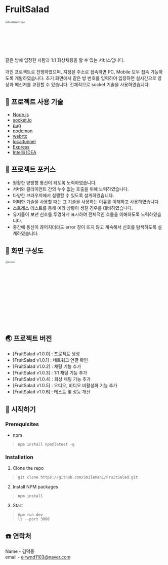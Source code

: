 # FruitSalad
<img width="200" alt="FruitSalad_Logo" src="https://user-images.githubusercontent.com/71224672/131607029-3541c49a-1894-4840-977a-a9f6741dbba3.PNG" alt="image-20210830221721743" style="zoom:50%;">

같은 방에 입장한 사람과 1:1 화상채팅을 할 수 있는 서비스입니다.<br><br>
개인 프로젝트로 진행하였으며, 지정된 주소로 접속하면 PC, Mobile 모두 접속 가능하도록 개발하였습니다. 초기 화면에서 같은 방 번호를 입력하여 입장하면 실시간으로 영상과 메신저를 교환할 수 있습니다. 전체적으로 socket 기술을 사용하였습니다.


## 🥝 프로젝트 사용 기술
- [Node.js](https://nodejs.org/ko/)
- [socket.io](https://socket.io/)
- [pug](https://dydals5678.tistory.com/91)
- [nodemon](https://www.npmjs.com/package/nodemon)
- [webrtc](https://developer.mozilla.org/ko/docs/Web/API/WebRTC_API)
- [localtunnel](https://www.npmjs.com/package/localtunnel)
- [Express](https://expressjs.com/ko)
- [Intellij IDEA](https://www.jetbrains.com/ko-kr/idea)

## 🥝 프로젝트 포커스
- 원활한 양방향 통신이 되도록 노력하였습니다.<br>
- 서버와 클라이언트 간의 누수 없는 호출을 위해 노력하였습니다.<br>
- 다양한 브라우저에서 실행할 수 있도록 설계하였습니다.<br>
- 어떠한 기술을 사용할 때는 그 기술을 사용하는 이유를 이해하고 사용하였습니다.<br>
- 스트레스 테스트를 통해 예외 상황이 생길 경우를 대비하였습니다.<br>
- 유저들이 보낸 신호를 투명하게 표시하여 전체적인 흐름을 이해하도록 노력하였습니다.<br>
- 중간에 통신이 끊어지더라도 error 창이 뜨지 않고 계속해서 신호를 탐색하도록 설계하였습니다.<br>


## 🥝 화면 구성도

<img width="400" alt="screen" src="https://user-images.githubusercontent.com/71224672/131614182-6ae49a13-3a42-488d-823b-26059a512366.png" alt="image-20210830221721743" style="zoom:50%;">

## :earth_asia: 프로젝트 버전
- [FruitSalad v1.0.0] : 프로젝트 생성
- [FruitSalad v1.0.1] : 네트워크 연결 확인
- [FruitSalad v1.0.2] : 채팅 기능 추가
- [FruitSalad v1.0.3] : 1:1 채팅 기능 추가
- [FruitSalad v1.0.4] : 화상 채팅 기능 추가
- [FruitSalad v1.0.5] : 오디오, 비디오 비활성화 기능 추가
- [FruitSalad v1.0.6] : 테스트 및 성능 개선


## 🥝 시작하기
### Prerequisites
- npm
>```
>npm install npm@latest -g
>```

### Installation
1. Clone the repo
>```
>git clone https://github.com/Smileman1/FruitSalad.git
>```
2. Install NPM packages
>```
>npm install
>```
3. Start
>```
>npm run dev
>lt --port 3000
>```




## :phone: 연락처
Name - 김덕중<br>
email - ejrwnd1103@naver.com
